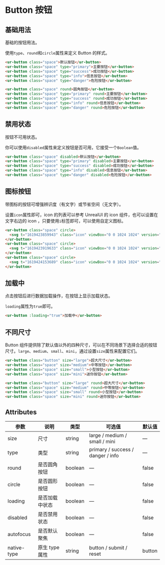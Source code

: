 # Button 按钮
## 基础用法

基础的按钮用法。

使用`type`、`round`和`circle`属性来定义 Button 的样式。

```html
<ur-button class="space">默认按钮</ur-button>
<ur-button class="space" type="primary">主要按钮</ur-button>
<ur-button class="space" type="success">成功按钮</ur-button>
<ur-button class="space" type="info">信息按钮</ur-button>
<ur-button class="space" type="danger">危险按钮</ur-button>

<ur-button class="space" round>圆角按钮</ur-button>
<ur-button class="space" type="primary" round>主要按钮</ur-button>
<ur-button class="space" type="success" round>成功按钮</ur-button>
<ur-button class="space" type="info" round>信息按钮</ur-button>
<ur-button class="space" type="danger" round>危险按钮</ur-button>
```
## 禁用状态

按钮不可用状态。

你可以使用`disabled`属性来定义按钮是否可用，它接受一个`Boolean`值。

```html
<ur-button class="space" disabled>默认按钮</ur-button>
<ur-button class="space" type="primary" disabled>主要按钮</ur-button>
<ur-button class="space" type="success" disabled>成功按钮</ur-button>
<ur-button class="space" type="info" disabled>信息按钮</ur-button>
<ur-button class="space" type="danger" disabled>危险按钮</ur-button>
```
## 图标按钮

带图标的按钮可增强辨识度（有文字）或节省空间（无文字）。

设置`icon`属性即可，icon 的列表可以参考 UnrealUI 的 icon 组件，也可以设置在文字右边的 icon ，只要使用`i`标签即可，可以使用自定义图标。

```html
<ur-button class="space" circle>
  <svg t="1619423859943" class="icon" viewBox="0 0 1024 1024" version="1.1" xmlns="http://www.w3.org/2000/svg" p-id="7273" width="20" height="20"><path d="M1004.79998 1004.799969c-25.599999 25.599999-63.999998 25.599999-89.599997 0l-198.399994-198.399994c-172.799995 127.999996-409.599987 121.599996-569.599982-25.599999-179.199994-166.399995-191.999994-460.799986-19.199999-639.99998 172.799995-179.199994 460.799986-185.599994 639.99998-6.4 159.999995 159.999995 172.799995 409.599987 38.399999 582.399982l198.399994 198.399994C1030.399979 940.799971 1030.399979 979.199969 1004.79998 1004.799969zM703.999989 262.399992c-127.999996-179.199994-390.399988-179.199994-518.399984 0-83.199997 108.799997-83.199997 268.799992 0 377.599988 127.999996 179.199994 390.399988 179.199994 518.399984 0C787.199987 524.799984 787.199987 371.199988 703.999989 262.399992z" p-id="7274" fill="#707070"></path></svg>
</ur-button>
<ur-button class="space" circle>
  <svg t="1619423919633" class="icon" viewBox="0 0 1024 1024" version="1.1" xmlns="http://www.w3.org/2000/svg" p-id="9794" width="20" height="20"><path d="M843.693959 293.609061 425.255869 712.056362 186.145026 472.947566 66.579883 592.504522 425.255869 951.165158 963.260126 413.174204Z" p-id="9795" fill="#707070"></path></svg>
</ur-button>
<ur-button class="space" circle>
  <svg t="1619424153689" class="icon" viewBox="0 0 1024 1024" version="1.1" xmlns="http://www.w3.org/2000/svg" p-id="2092" width="20" height="20"><path d="M73.808006 943.607018 73.808006 878.910531l0-64.696488 0-64.696488 97.040127 0 0 64.696488 679.270654 0 0-64.696488 97.04115 0 0 64.696488 0 64.696488 0 64.696488L73.808006 943.607018 73.808006 943.607018zM170.848133 361.363188l226.425939 3.298116L397.274072 70.248947l226.425939 0 0 291.218618 226.424916-0.097214L513.971911 717.180056 170.848133 361.363188 170.848133 361.363188z" p-id="2093" fill="#707070"></path></svg>
</ur-button>
```


## 加载中

点击按钮后进行数据加载操作，在按钮上显示加载状态。

`loading`属性为`true`即可。

```html
<ur-button :loading="true">加载中</ur-button>
```
## 不同尺寸

Button 组件提供除了默认值以外的四种尺寸，可以在不同场景下选择合适的按钮尺寸。`large`、`medium`、`small`、`mini`，通过设置`size`属性来配置它们。

```html
<ur-button class="button" size="large">超大尺寸</ur-button>
<ur-button class="space" size="medium">中等按钮</ur-button>
<ur-button class="space" size="small">小型按钮</ur-button>
<ur-button class="space" size="mini">迷你按钮</ur-button>

<ur-button class="button" size="large" round>超大尺寸</ur-button>
<ur-button class="space" size="medium" round>中等按钮</ur-button>
<ur-button class="space" size="small" round>小型按钮</ur-button>
<ur-button class="space" size="mini" round>迷你按钮</ur-button>
```
## Attributes
| 参数      | 说明    | 类型      | 可选值       | 默认值   |
|---------- |-------- |---------- |-------------  |-------- |
| size     | 尺寸   | string  |   large / medium / small / mini |    —     |
| type     | 类型   | string    |   primary / success / danger / info |     —    |
| round     | 是否圆角按钮   | boolean    | — | false   |
| circle     | 是否圆形按钮   | boolean    | — | false   |
| loading     | 是否加载中状态   | boolean    | — | false   |
| disabled  | 是否禁用状态    | boolean   | —   | false   |
| autofocus  | 是否默认聚焦 | boolean   |  —  |  false  |
| native-type | 原生 type 属性 | string | button / submit / reset | button |